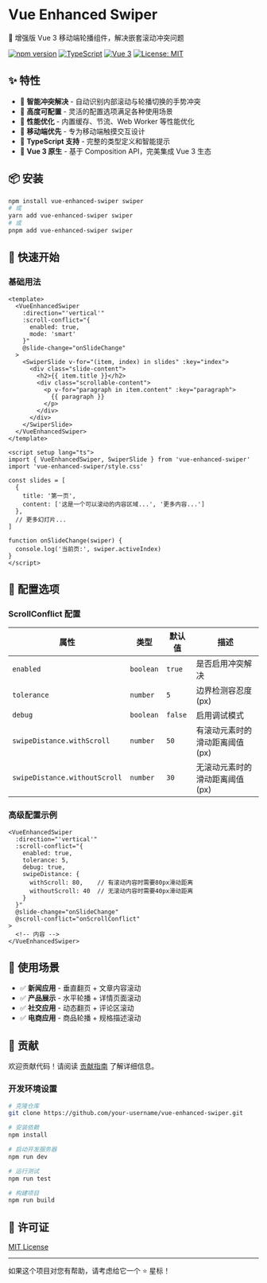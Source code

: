 # Vue Enhanced Swiper

🚀 增强版 Vue 3 移动端轮播组件，解决嵌套滚动冲突问题

[![npm version](https://badge.fury.io/js/vue-enhanced-swiper.svg)](https://www.npmjs.com/package/vue-enhanced-swiper)
[![TypeScript](https://img.shields.io/badge/TypeScript-Ready-blue.svg)](https://www.typescriptlang.org/)
[![Vue 3](https://img.shields.io/badge/Vue-3.x-green.svg)](https://vuejs.org/)
[![License: MIT](https://img.shields.io/badge/License-MIT-yellow.svg)](https://opensource.org/licenses/MIT)

## ✨ 特性

- 🎯 **智能冲突解决** - 自动识别内部滚动与轮播切换的手势冲突
- 🔧 **高度可配置** - 灵活的配置选项满足各种使用场景  
- 🚀 **性能优化** - 内置缓存、节流、Web Worker 等性能优化
- 📱 **移动端优先** - 专为移动端触摸交互设计
- 🎨 **TypeScript 支持** - 完整的类型定义和智能提示
- 🌟 **Vue 3 原生** - 基于 Composition API，完美集成 Vue 3 生态

## 📦 安装

```bash
npm install vue-enhanced-swiper swiper
# 或
yarn add vue-enhanced-swiper swiper  
# 或
pnpm add vue-enhanced-swiper swiper
```

## 🚀 快速开始

### 基础用法

```vue
<template>
  <VueEnhancedSwiper
    :direction="'vertical'"
    :scroll-conflict="{
      enabled: true,
      mode: 'smart'
    }"
    @slide-change="onSlideChange"
  >
    <SwiperSlide v-for="(item, index) in slides" :key="index">
      <div class="slide-content">
        <h2>{{ item.title }}</h2>
        <div class="scrollable-content">
          <p v-for="paragraph in item.content" :key="paragraph">
            {{ paragraph }}
          </p>
        </div>
      </div>
    </SwiperSlide>
  </VueEnhancedSwiper>
</template>

<script setup lang="ts">
import { VueEnhancedSwiper, SwiperSlide } from 'vue-enhanced-swiper'
import 'vue-enhanced-swiper/style.css'

const slides = [
  {
    title: '第一页',
    content: ['这是一个可以滚动的内容区域...', '更多内容...']
  },
  // 更多幻灯片...
]

function onSlideChange(swiper) {
  console.log('当前页:', swiper.activeIndex)
}
</script>
```

## 🔧 配置选项

### ScrollConflict 配置

| 属性 | 类型 | 默认值 | 描述 |
|------|------|--------|------|
| `enabled` | `boolean` | `true` | 是否启用冲突解决 |
| `tolerance` | `number` | `5` | 边界检测容忍度(px) |
| `debug` | `boolean` | `false` | 启用调试模式 |
| `swipeDistance.withScroll` | `number` | `50` | 有滚动元素时的滑动距离阈值(px) |
| `swipeDistance.withoutScroll` | `number` | `30` | 无滚动元素时的滑动距离阈值(px) |

### 高级配置示例

```vue
<VueEnhancedSwiper
  :direction="'vertical'"
  :scroll-conflict="{
    enabled: true,
    tolerance: 5,
    debug: true,
    swipeDistance: {
      withScroll: 80,    // 有滚动内容时需要80px滑动距离
      withoutScroll: 40  // 无滚动内容时需要40px滑动距离
    }
  }"
  @slide-change="onSlideChange"
  @scroll-conflict="onScrollConflict"
>
  <!-- 内容 -->
</VueEnhancedSwiper>
```

## 🎯 使用场景

- ✅ **新闻应用** - 垂直翻页 + 文章内容滚动
- ✅ **产品展示** - 水平轮播 + 详情页面滚动  
- ✅ **社交应用** - 动态翻页 + 评论区滚动
- ✅ **电商应用** - 商品轮播 + 规格描述滚动

## 🤝 贡献

欢迎贡献代码！请阅读 [贡献指南](CONTRIBUTING.md) 了解详细信息。

### 开发环境设置

```bash
# 克隆仓库
git clone https://github.com/your-username/vue-enhanced-swiper.git

# 安装依赖
npm install

# 启动开发服务器
npm run dev

# 运行测试
npm run test

# 构建项目
npm run build
```

## 📄 许可证

[MIT License](LICENSE)

---

如果这个项目对您有帮助，请考虑给它一个 ⭐️ 星标！
